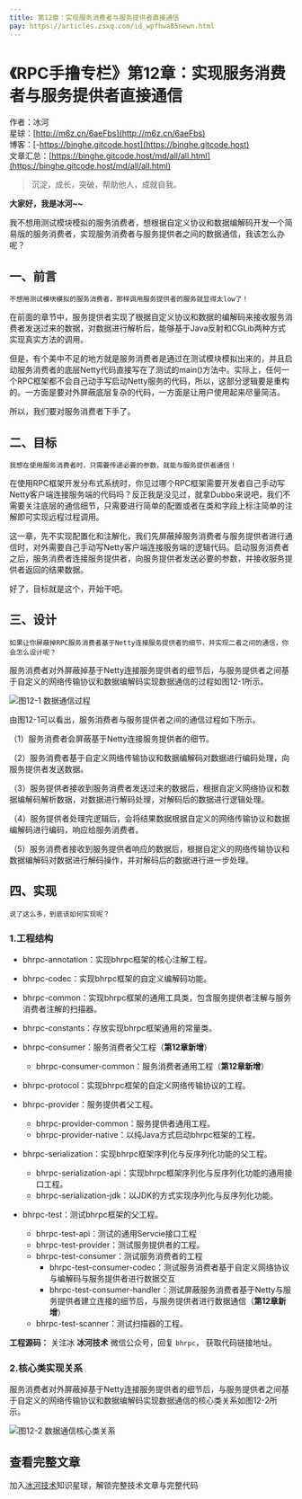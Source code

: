 ```yaml
---
title: 第12章：实现服务消费者与服务提供者直接通信
pay: https://articles.zsxq.com/id_wpfhwa85newn.html
---
```


# 《RPC手撸专栏》第12章：实现服务消费者与服务提供者直接通信

作者：冰河
<br/>星球：[http://m6z.cn/6aeFbs](http://m6z.cn/6aeFbs)
<br/>博客：[-https://binghe.gitcode.host](https://binghe.gitcode.host)
<br/>文章汇总：[https://binghe.gitcode.host/md/all/all.html](https://binghe.gitcode.host/md/all/all.html)

> 沉淀，成长，突破，帮助他人，成就自我。

**大家好，我是冰河~~**

我不想用测试模块模拟的服务消费者，想根据自定义协议和数据编解码开发一个简易版的服务消费者，实现服务消费者与服务提供者之间的数据通信，我该怎么办呢？

## 一、前言

`不想用测试模块模拟的服务消费者，那样调用服务提供者的服务就显得太low了！`

在前面的章节中，服务提供者实现了根据自定义协议和数据的编解码来接收服务消费者发送过来的数据，对数据进行解析后，能够基于Java反射和CGLib两种方式实现真实方法的调用。

但是，有个美中不足的地方就是服务消费者是通过在测试模块模拟出来的，并且启动服务消费者的底层Netty代码直接写在了测试的main()方法中。实际上，任何一个RPC框架都不会自己动手写启动Netty服务的代码，所以，这部分逻辑要是重构的。一方面是要对外屏蔽底层复杂的代码，一方面是让用户使用起来尽量简洁。

所以，我们要对服务消费者下手了。

## 二、目标

`我想在使用服务消费者时，只需要传递必要的参数，就能与服务提供者通信！`

在使用RPC框架开发分布式系统时，你见过哪个RPC框架需要开发者自己手动写Netty客户端连接服务端的代码吗？反正我是没见过，就拿Dubbo来说吧，我们不需要关注底层的通信细节，只需要进行简单的配置或者在类和字段上标注简单的注解即可实现远程过程调用。

这一章，先不实现配置化和注解化，我们先屏蔽掉服务消费者与服务提供者进行通信时，对外需要自己手动写Netty客户端连接服务端的逻辑代码。启动服务消费者之后，服务消费者连接服务提供者，向服务提供者发送必要的参数，并接收服务提供者返回的结果数据。

好了，目标就是这个，开始干吧。

## 三、设计

`如果让你屏蔽掉RPC服务消费者基于Netty连接服务提供者的细节，并实现二者之间的通信，你会怎么设计呢？`

服务消费者对外屏蔽掉基于Netty连接服务提供者的细节后，与服务提供者之间基于自定义的网络传输协议和数据编解码实现数据通信的过程如图12-1所示。

![图12-1 数据通信过程](https://binghe.gitcode.host/assets/images/middleware/rpc/rpc-2022-10-08-001.png)

由图12-1可以看出，服务消费者与服务提供者之间的通信过程如下所示。

（1）服务消费者会屏蔽基于Netty连接服务提供者的细节。

（2）服务消费者基于自定义网络传输协议和数据编解码对数据进行编码处理，向服务提供者发送数据。

（3）服务提供者接收到服务消费者发送过来的数据后，根据自定义网络协议和数据编解码解析数据，对数据进行解码处理，对解码后的数据进行逻辑处理。

（4）服务提供者处理完逻辑后，会将结果数据根据自定义的网络传输协议和数据编解码进行编码，响应给服务消费者。

（5）服务消费者接收到服务提供者响应的数据后，根据自定义的网络传输协议和数据编解码对数据进行解码操作，并对解码后的数据进行进一步处理。

## 四、实现

`说了这么多，到底该如何实现呢？`

### 1.工程结构

* bhrpc-annotation：实现bhrpc框架的核心注解工程。
* bhrpc-codec：实现bhrpc框架的自定义编解码功能。
* bhrpc-common：实现bhrpc框架的通用工具类，包含服务提供者注解与服务消费者注解的扫描器。
* bhrpc-constants：存放实现bhrpc框架通用的常量类。
* bhrpc-consumer：服务消费者父工程（**第12章新增**）
  - bhrpc-consumer-common：服务消费者通用工程（**第12章新增**）
* bhrpc-protocol：实现bhrpc框架的自定义网络传输协议的工程。
* bhrpc-provider：服务提供者父工程。

  - bhrpc-provider-common：服务提供者通用工程。
  - bhrpc-provider-native：以纯Java方式启动bhrpc框架的工程。
* bhrpc-serialization：实现bhrpc框架序列化与反序列化功能的父工程。

  - bhrpc-serialization-api：实现bhrpc框架序列化与反序列化功能的通用接口工程。
  - bhrpc-serialization-jdk：以JDK的方式实现序列化与反序列化功能。
* bhrpc-test：测试bhrpc框架的父工程。

  - bhrpc-test-api：测试的通用Servcie接口工程
  - bhrpc-test-provider：测试服务提供者的工程。
  - bhrpc-test-consumer：测试服务消费者的工程
    - bhrpc-test-consumer-codec：测试服务消费者基于自定义网络协议与编解码与服务提供者进行数据交互
    - bhrpc-test-consumer-handler：测试屏蔽服务消费者基于Netty与服务提供者建立连接的细节后，与服务提供者进行数据通信（**第12章新增**）
  - bhrpc-test-scanner：测试扫描器的工程。

**工程源码：** 关注冰 **冰河技术** 微信公众号，回复 `bhrpc`， 获取代码链接地址。

### 2.核心类实现关系

服务消费者对外屏蔽掉基于Netty连接服务提供者的细节后，与服务提供者之间基于自定义的网络传输协议和数据编解码实现数据通信的核心类关系如图12-2所示。

![图12-2 数据通信核心类关系](https://binghe.gitcode.host/assets/images/middleware/rpc/rpc-2022-10-08-002.png)

## 查看完整文章

加入[冰河技术](http://m6z.cn/6aeFbs)知识星球，解锁完整技术文章与完整代码